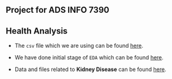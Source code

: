 ## Project for ADS INFO 7390

## Health Analysis

* The `csv` file which we are using can be found [here](https://github.com/nitinprincereuben/Data-Science/blob/master/kidney_disease.csv).

* We have done initial stage of `EDA` which can be found [here](https://public.tableau.com/profile/nitin.prince.reuben#!/vizhome/CKD-ADSProject_2/Dashboard1?publish=yes).

* Data and files related to **Kidney Disease** can be found [here](https://github.com/NortheasternUniversityADS/Final-Project/tree/master/Kidney%20Disease). 
